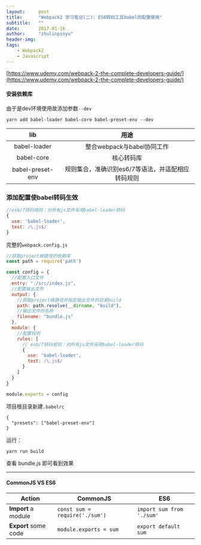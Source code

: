 ```yaml
---
layout:     post
title:      "Webpack2 学习笔记(二): ES6转码工具babel的配置使用"
subtitle:   ""
date:       2017-01-16
author:     "zhulinpinyu"
header-img:
tags:
    - Webpack2
    - Javascript
---
```


[https://www.udemy.com/webpack-2-the-complete-developers-guide/](https://www.udemy.com/webpack-2-the-complete-developers-guide/)

#### 安装依赖库
由于是dev环境使用故添加参数`--dev`

```
yarn add babel-loader babel-core babel-preset-env --dev
```

|lib|用途|
|:-:|:-:|
|babel-loader|整合webpack与babel协同工作|
|babel-core|核心转码库|
|babel-preset-env|规则集合，准确识别es6/7等语法，并适配相应转码规则|


### 添加配置使babel转码生效

```javascript
//es6/7转码规则：对所有js文件采用babel-loader转码
{
  use: 'babel-loader',
  test: /\.js$/
}
```


 完整的`webpack.config.js`

```javascript
//获取project根路径的依赖库
const path = require('path')

const config = {
  //配置入口文件
  entry: "./src/index.js",
  //配置输出文件
  output: {
    //获取project根路径并指定输出文件的目录build
    path: path.resolve(__dirname, "build"),
    //输出文件的名称
    filename: "bundle.js"
  },
  module: {
    //配置规则
    rules: [
      // es6/7转码规则：对所有js文件采用babel-loader转码
      {
        use: 'babel-loader',
        test: /\.js$/
      }
    ]
  }
}

module.exports = config
```

项目根目录新建`.babelrc`

```
{
  "presets": ["babel-preset-env"]
}
```

 运行：

```
yarn run build
```

查看 bundle.js 即可看到效果

---

#### CommonJS VS ES6

|Action|CommonJS|ES6|
|-|-|-|
|**Import** a module|`const sum = require('./sum')`|`import sum from './sum'`|
|**Export** some code|`module.exports = sum`|`export default sum`|
